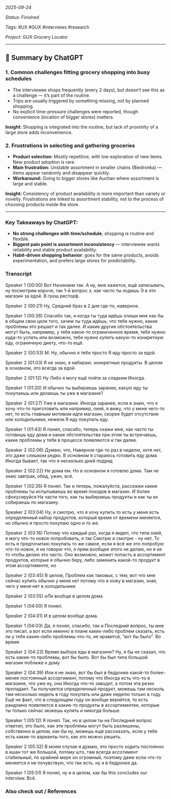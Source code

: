 *2025-09-24*

*Status:* Finished

*Tags:* #UX #GUX #interviews #research 

*Project:* GUX Grocery Locator

<hr>

## 📌 Summary by ChatGPT

### 1. Common challenges fitting grocery shopping into busy schedules

- The interviewee shops frequently (every 2 days), but doesn’t see this as a challenge — it’s part of the routine.
- Trips are usually triggered by something missing, not by planned shopping.
- No explicit time-pressure challenges were reported, though convenience (location of bigger stores) matters.

**Insight:** Shopping is integrated into the routine, but lack of proximity of a large store adds inconvenience.

### 2. Frustrations in selecting and gathering groceries

- **Product selection:** Mostly repetitive, with low exploration of new items. New product adoption is rare.
- **Main frustration:** Unstable assortment in smaller chains (Biedronka) — items appear randomly and disappear quickly.
- **Workaround:** Going to bigger stores like Auchan where assortment is large and stable.

**Insight:** Consistency of product availability is more important than variety or novelty. Frustrations are linked to assortment stability, not to the process of choosing products inside the store.

---
### Key Takeaways by ChatGPT:

- **No strong challenges with time/schedule**, shopping is routine and flexible.
- **Biggest pain point is assortment inconsistency** — interviewee wants reliability and stable product availability.
- **Habit-driven shopping behavior**: goes for the same products, avoids experimentation, and prefers large stores for predictability.


### Transcript

Speaker 1  (00:00)
Вот Начинаем так. А ну, мне кажется, ещё записывать, ну посмотрим короче, так 1-й вопрос э, как часто ты ходишь Э в это магазин за едой. В грош ресторф. 

Speaker 2  (00:21)
Ну, Средний браз в 2 дня где-то, наверное. 

Speaker 1  (00:26)
Спасибо так, и когда ты туда идёшь опиши мне как бы в общем свои цели того, зачем ты туда идёшь, что тебе нужно, какие проблемы это решает и так далее. И какие другие обстоятельства могут быть, например, у тебя какое-то ограниченное время, тебе нужно куда-то успеть или возможно, тебе нужно купить какую-то конкретную еду, ограничную диету, что-то ещё. 

Speaker 2  (00:53)
М. Ну, обычно я тебе просто Я иду просто за едой. 

Speaker 2  (01:03)
Я не знаю, я набираю. конкретные продукты. В целом в основном, это всегда за едой. 

Speaker 2  (01:12)
Ну Либо я могу ещё пойти за сладким Иногда. 

Speaker 1  (01:20)
И обычно ты выбираешь заранее, какую иду ты покупаешь или делаешь ты уже в магазине? 

Speaker 2  (01:27)
Уже в магазине. Иногда заранее, если я знаю, что я хочу что-то приготовить или например, окей, я вижу, что у меня чего-то нет, то есть главным мотивом идти магазин, скорее будет отсутствие или холодильники, нежели Я иду покупать еду. 

Speaker 1  (01:43)
Я понял, спасибо, теперь скажи мне, как часто ты готовишь еду дома и какие обстоятельства при этом ты встречаешь, какие проблемы у тебя в процессе появляются и так далее. 

Speaker 2  (02:06)
Думаю, что,  Наверное где-то раз в неделю, хотя нет, это даже слишком редко. В основном я стараюсь готовить еду дома Иногда бывает, так что я несколько дней подряд 

Speaker 2  (02:22)
Не дома ем. Но в основном я готовлю дома. Там не знаю завтрак, обед, ужин, всё. 

Speaker 1  (02:35)
Я понял. Так и теперь, пожалуйста, расскажи какие проблемы ты испытываешь во время походов в магазин. И более сфокусируйся На части того, как ты выбираешь продукты и как ты их собираешь по магазину. 

Speaker 2  (03:04)
Ну, я смотрю, что я хочу купить то есть у меня есть определенный набор продуктов, который время от времени меняется, но обычно я просто покупаю одно и то же. 

Speaker 2  (03:16)
Потому что каждый раз, когда я видел, что типа окей, я могу что-то новое попробовать, я так Смотрю и смотрю - ну нет. То есть я предпочитаю покупать то же самое, если я всё же это попробую что-то новое, я не говорю что, я прям вообщее этого не делаю, но я не то чтобы делаю это часто. Оно возможно, может попасть в ассортимент продуктов, которые я обычно беру, либо заменить какой-то продукт в этом ассортименте, но 

Speaker 2  (03:45)
В целом, Проблем как таковых, с тем, вот что мне сейчас купить обычно у меня нет потому что я хожу в магазин, зная, чего у меня нет в холодильнике 

Speaker 2  (03:55)
иЛи вообще в целом дома 

Speaker 1  (04:00)
Я понял. 

Speaker 2  (04:01)
И в целом вообще дома. 

Speaker 1  (04:03)
Да, я понял, спасибо, так и Последний вопрос, ты мне это писал, а вот если именно в плане каких-либо проблем сказать, есть ли у тебя какие-либо проблемы что-то, не нравится, "вот бы было". Во время 

Speaker 2  (04:23)
Время выбора еды в магазине? Ну, я бы не сказал, что есть какие-то проблемы, вот бы было. Вот бы был типа большой магазин поближе к дому 

Speaker 2  (04:39)
Или я не знаю, вот бы был в бедронке какой-то более-менее постоянный ассортимент, потому что Иногда есть что-то в магазине, что уже ну, они Иногда что-то заводит, а потом эта резко пропадает. Ты получается определенный продукт, можешь там несколь там несколько недель в году покупать или даже неделю только в году. Ещё не факт, что в следующем году он вообще вернётся, то есть рандомно появляется в какие-то продукты в ассортиментее, которые ты только сейчас можешь купить и никогда больше. 

Speaker 1  (05:12)
Я понял. Так, но в целом ты на Последний вопрос ответил, это было, как эти проблемы могут быть разлишены, собственно в целом, как бы ну, можешь ещё рассказать, если у тебя есть какие-то варианты того, как это можно решить.

Speaker 2  (05:32)
В моем случае я думаю, это просто ходить постоянно в ашан тот же большой, потому што, там всегда ассотимент стабильный, по крайней мере он огромный, поэтому даже если что-то меняется я не почувствую, что так есть. ну а в бедронке да. 

Speaker 1  (05:51)
Я понял, ну и в целом, как бы this concludes our interview. Всё.
### Also check out / References